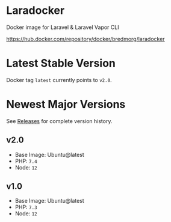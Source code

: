# Laradocker
Docker image for Laravel & Laravel Vapor CLI

https://hub.docker.com/repository/docker/bredmorg/laradocker

# Latest Stable Version
Docker tag `latest` currently points to `v2.0`.

# Newest Major Versions
See [Releases](https://github.com/bredmor/laradocker/releases) for complete version history.

## v2.0
- Base Image: Ubuntu@latest
- PHP: `7.4`
- Node: `12`

## v1.0
- Base Image: Ubuntu@latest
- PHP: `7.3`
- Node: `12`
